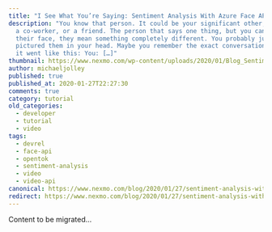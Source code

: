 ```yaml
---
title: "I See What You’re Saying: Sentiment Analysis With Azure Face API and Vonage"
description: "You know that person. It could be your significant other, a child,
  a co-worker, or a friend. The person that says one thing, but you can tell by
  their face, they mean something completely different. You probably just
  pictured them in your head. Maybe you remember the exact conversation. Perhaps
  it went like this: You: […]"
thumbnail: https://www.nexmo.com/wp-content/uploads/2020/01/Blog_Sentiment-Analysis_Azure_1200x600.png
author: michaeljolley
published: true
published_at: 2020-01-27T22:27:30
comments: true
category: tutorial
old_categories:
  - developer
  - tutorial
  - video
tags:
  - devrel
  - face-api
  - opentok
  - sentiment-analysis
  - video
  - video-api
canonical: https://www.nexmo.com/blog/2020/01/27/sentiment-analysis-with-opentok-and-azure-face-api-dr
redirect: https://www.nexmo.com/blog/2020/01/27/sentiment-analysis-with-opentok-and-azure-face-api-dr
---
```

Content to be migrated...